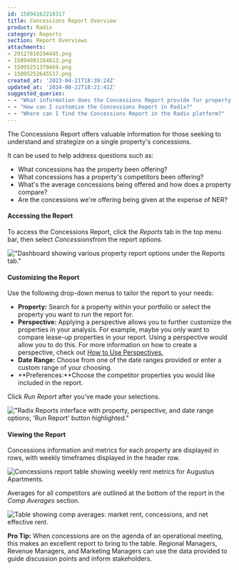 ```yaml
---
id: 15094162210317
title: Concessions Report Overview
product: Radix
category: Reports
section: Report Overviews
attachments:
- 29127810194445.png
- 15094901164813.png
- 15095251379469.png
- 15095252645517.png
created_at: '2023-04-21T18:39:24Z'
updated_at: '2024-08-22T18:21:41Z'
suggested_queries:
- - "What information does the Concessions Report provide for property analysis?"
- - "How can I customize the Concessions Report in Radix?"
- - "Where can I find the Concessions Report in the Radix platform?"
---
```

The Concessions Report offers valuable information for those seeking to understand and strategize on a single property's concessions.

It can be used to help address questions such as:

* What concessions has the property been offering?
* What concessions has a property's competitors been offering?
* What's the average concessions being offered and how does a property compare?
* Are the concessions we're offering being given at the expense of NER?

#### **Accessing the Report**

To access the Concessions Report, click the *Reports* tab in the top menu bar, then select *Concessions*from the report options.

!["Dashboard showing various property report options under the Reports tab."](attachments/29127810194445.png)

#### **Customizing the Report**

Use the following drop-down menus to tailor the report to your needs:

* **Property:** Search for a property within your portfolio or select the property you want to run the report for.
* **Perspective:** Applying a perspective allows you to further customize the properties in your analysis. For example, maybe you only want to compare lease-up properties in your report. Using a perspective would allow you to do this. For more information on how to create a perspective, check out [How to Use Perspectives.](https://help.radix.com/hc/en-us/articles/7313516628749)
* **Date Range:** Choose from one of the date ranges provided or enter a custom range of your choosing.
* **Preferences:**Choose the competitor properties you would like included in the report.

Click *Run Report* after you've made your selections.

!["Radix Reports interface with property, perspective, and date range options; 'Run Report' button highlighted."](attachments/15094901164813.png)

#### **Viewing the Report**

Concessions information and metrics for each property are displayed in rows, with weekly timeframes displayed in the header row.

![Concessions report table showing weekly rent metrics for Augustus Apartments.](attachments/15095251379469.png)

Averages for all competitors are outlined at the bottom of the report in the *Comp Averages* section.

![Table showing comp averages: market rent, concessions, and net effective rent.](attachments/15095252645517.png)

**Pro Tip:** When concessions are on the agenda of an operational meeting, this makes an excellent report to bring to the table. Regional Managers, Revenue Managers, and Marketing Managers can use the data provided to guide discussion points and inform stakeholders.